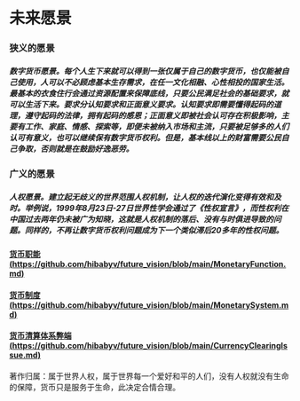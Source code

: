 # 未来愿景
### 狭义的愿景
##### 数字货币愿景。每个人生下来就可以得到一张仅属于自己的数字货币，也仅能被自己使用，人可以不必顾虑基本生存需求，在任一文化相融、心性相投的国家生活。最基本的衣食住行会通过资源配置来保障底线，只要公民满足社会的基础要求，就可以生活下来。要求分认知要求和正面意义要求。认知要求即需要懂得起码的道理，遵守起码的法律，拥有起码的感恩；正面意义即被社会认可存在积极影响，主要有工作、家庭、情感、探索等，即便未被纳入市场和主流，只要被足够多的人们认可有意义，也可以继续保有数字货币权利。但是，基本线以上的财富需要公民自己争取，否则就是在鼓励好逸恶劳。
### 广义的愿景
##### 人权愿景。建立起无歧义的世界范围人权机制，让人权的迭代演化变得有效和及时。举例说，1999年8月23日-27日世界性学会通过了《性权宣言》，而性权利在中国过去两年仍未被广为知晓，这就是人权机制的落后、没有与时俱进导致的问题。同样的，不再让数字货币权利问题成为下一个类似滞后20多年的性权问题。


#### [货币职能 (https://github.com/hibabyv/future_vision/blob/main/MonetaryFunction.md)](https://github.com/hibabyv/future_vision/blob/main/MonetaryFunction.md)
#### [货币制度 (https://github.com/hibabyv/future_vision/blob/main/MonetarySystem.md)](https://github.com/hibabyv/future_vision/blob/main/MonetarySystem.md)
#### [货币清算体系弊端 (https://github.com/hibabyv/future_vision/blob/main/CurrencyClearingIssue.md)](https://github.com/hibabyv/future_vision/blob/main/CurrencyClearingIssue.md)

著作归属：属于世界人权，属于世界每一个爱好和平的人们，没有人权就没有生命的保障，货币只是服务于生命，此决定合情合理。

